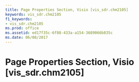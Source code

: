 ```yaml
---
title: Page Properties Section, Visio [vis_sdr.chm2105]
keywords: vis_sdr.chm2105
f1_keywords:
- vis_sdr.chm2105
ms.prod: office
ms.assetid: ed17f35c-6f88-433a-a154-3689066b835c
ms.date: 06/08/2017
---
```



# Page Properties Section, Visio [vis_sdr.chm2105]

